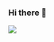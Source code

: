 ### Hi there 👋

<!--
**AdheelAhmed-D3CD/AdheelAhmed-D3CD** is a ✨ _special_ ✨ repository because its `README.md` (this file) appears on your GitHub profile.

Here are some ideas to get you started:

- 🔭 I’m currently working on ...
- 🌱 I’m currently learning ...
- 👯 I’m looking to collaborate on ...
- 🤔 I’m looking for help with ...
- 💬 Ask me about ...
- 📫 How to reach me: ...
- 😄 Pronouns: ...
- ⚡ Fun fact: ...
-->
<img src="https://github-readme-stats.vercel.app/api?username=AdheelAhmed-D3CD&&show_icons=true&title_color=ffffff&icon_color=bb2acf&text_color=daf7dc&bg_color=151515">

